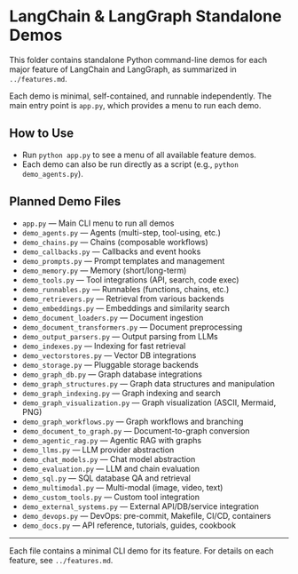 # LangChain & LangGraph Standalone Demos

This folder contains standalone Python command-line demos for each major feature of LangChain and LangGraph, as summarized in `../features.md`.

Each demo is minimal, self-contained, and runnable independently. The main entry point is `app.py`, which provides a menu to run each demo.

## How to Use

- Run `python app.py` to see a menu of all available feature demos.
- Each demo can also be run directly as a script (e.g., `python demo_agents.py`).

## Planned Demo Files

- `app.py` — Main CLI menu to run all demos
- `demo_agents.py` — Agents (multi-step, tool-using, etc.)
- `demo_chains.py` — Chains (composable workflows)
- `demo_callbacks.py` — Callbacks and event hooks
- `demo_prompts.py` — Prompt templates and management
- `demo_memory.py` — Memory (short/long-term)
- `demo_tools.py` — Tool integrations (API, search, code exec)
- `demo_runnables.py` — Runnables (functions, chains, etc.)
- `demo_retrievers.py` — Retrieval from various backends
- `demo_embeddings.py` — Embeddings and similarity search
- `demo_document_loaders.py` — Document ingestion
- `demo_document_transformers.py` — Document preprocessing
- `demo_output_parsers.py` — Output parsing from LLMs
- `demo_indexes.py` — Indexing for fast retrieval
- `demo_vectorstores.py` — Vector DB integrations
- `demo_storage.py` — Pluggable storage backends
- `demo_graph_db.py` — Graph database integrations
- `demo_graph_structures.py` — Graph data structures and manipulation
- `demo_graph_indexing.py` — Graph indexing and search
- `demo_graph_visualization.py` — Graph visualization (ASCII, Mermaid, PNG)
- `demo_graph_workflows.py` — Graph workflows and branching
- `demo_document_to_graph.py` — Document-to-graph conversion
- `demo_agentic_rag.py` — Agentic RAG with graphs
- `demo_llms.py` — LLM provider abstraction
- `demo_chat_models.py` — Chat model abstraction
- `demo_evaluation.py` — LLM and chain evaluation
- `demo_sql.py` — SQL database QA and retrieval
- `demo_multimodal.py` — Multi-modal (image, video, text)
- `demo_custom_tools.py` — Custom tool integration
- `demo_external_systems.py` — External API/DB/service integration
- `demo_devops.py` — DevOps: pre-commit, Makefile, CI/CD, containers
- `demo_docs.py` — API reference, tutorials, guides, cookbook

---

Each file contains a minimal CLI demo for its feature. For details on each feature, see `../features.md`. 